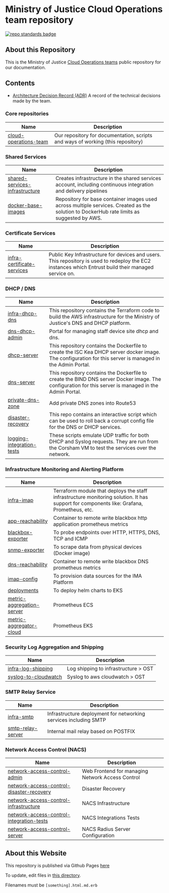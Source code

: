 # Ministry of Justice Cloud Operations team repository
[![repo standards badge](https://img.shields.io/badge/dynamic/json?color=blue&style=for-the-badge&logo=github&label=MoJ%20Compliant&query=%24.data%5B%3F%28%40.name%20%3D%3D%20%22cloud-operations%22%29%5D.status&url=https%3A%2F%2Foperations-engineering-reports.cloud-platform.service.justice.gov.uk%2Fgithub_repositories)](https://operations-engineering-reports.cloud-platform.service.justice.gov.uk/github_repositories#cloud-operations "Link to report")

## About this Repository

This is the Ministry of Justice [Cloud Operations teams](https://ministryofjustice.github.io/cloud-operations) public repository for our documentation.

## Contents
- [Architecture Decision Record (ADR)](architecture-decision-record) A record of the technical decisions made by the team.

### Core repositories
| Name | Description |
|-|-|
| [cloud-operations-team](https://github.com/ministryofjustice/cloud-operations) | Our repository for documentation, scripts and ways of working (this repository) |

### Shared Services
| Name | Description |
|-|-|
| [shared-services-infrastructure](https://github.com/ministryofjustice/staff-device-shared-services-infrastructure) | Creates infrastructure in the shared services account, including continuous integration and delivery pipelines |
| [docker-base-images](https://github.com/ministryofjustice/staff-device-docker-base-images) | Repository for base container images used across multiple services. Created as the solution to DockerHub rate limits as suggested by AWS. |

### Certificate Services
| Name | Description |
|-|-|
| [infra-certificate-services](https://github.com/ministryofjustice/staff-infrastructure-certificate-services) | Public Key Infrastructure for devices and users. This repository is used to redeploy the EC2 instances which Entrust build their managed service on. |

### DHCP / DNS
| Name | Description |
|-|-|
| [infra-dhcp-dns](https://github.com/ministryofjustice/staff-device-dns-dhcp-infrastructure) | This repository contains the Terraform code to build the AWS infrastructure for the Ministry of Justice's DNS and DHCP platform. |
| [dns-dhcp-admin](https://github.com/ministryofjustice/staff-device-dns-dhcp-admin) | Portal for managing staff device site dhcp and dns. |
| [dhcp-server](https://github.com/ministryofjustice/staff-device-dhcp-server) | This repository contains the Dockerfile to create the ISC Kea DHCP server docker image. The configuration for this server is managed in the Admin Portal. |
| [dns-server](https://github.com/ministryofjustice/staff-device-dns-server) | This repository contains the Dockerfile to create the BIND DNS server Docker image. The configuration for this server is managed in the Admin Portal. |
| [private-dns-zone](https://github.com/ministryofjustice/staff-device-private-dns-zone) | Add private DNS zones into Route53 |
| [disaster-recovery](https://github.com/ministryofjustice/staff-device-dns-dhcp-disaster-recovery) | This repo contains an interactive script which can be used to roll back a corrupt config file for the DNS or DHCP services. |
| [logging-integration-tests](https://github.com/ministryofjustice/staff-device-logging-dns-dhcp-integration-tests) | These scripts emulate UDP traffic for both DHCP and Syslog requests. They are run from the Corsham VM to test the services over the network. |

### Infrastructure Monitoring and Alerting Platform
| Name | Description |
|-|-|
| [infra-imap](https://github.com/ministryofjustice/staff-infrastructure-monitoring) | Terraform module that deploys the staff infrastructure monitoring solution. It has support for components like: Grafana, Prometheus, etc.
| [app-reachability](https://github.com/ministryofjustice/staff-infrastructure-monitoring-app-reachability) | Container to remote write blackbox http application prometheus metrics |
| [blackbox-exporter](https://github.com/ministryofjustice/staff-infrastructure-monitoring-blackbox-exporter) | To probe endpoints over HTTP, HTTPS, DNS, TCP and ICMP |
| [snmp-exporter](https://github.com/ministryofjustice/staff-infrastructure-monitoring-snmpexporter) | To scrape data from physical devices (Docker image) |
| [dns-reachability](https://github.com/ministryofjustice/staff-infrastructure-monitoring-dns-reachability) | Container to remote write blackbox DNS prometheus metrics
| [imap-config](https://github.com/ministryofjustice/staff-infrastructure-monitoring-config) | To provision data sources for the IMA Platform
| [deployments](https://github.com/ministryofjustice/staff-infrastructure-monitoring-deployments) | To deploy helm charts to EKS
| [metric-aggregation-server](https://github.com/ministryofjustice/staff-infrastructure-metric-aggregation-server) | Prometheus ECS
| [metric-aggregator-cloud](https://github.com/ministryofjustice/staff-infrastructure-metric-aggregator-cloud) | Prometheus EKS

### Security Log Aggregation and Shipping
| Name | Description |
|-|-|
| [infra-log-shipping](https://github.com/ministryofjustice/staff-device-logging-infrastructure) | Log shipping to infrastructure > OST
| [syslog-to-cloudwatch](https://github.com/ministryofjustice/staff-device-logging-syslog-to-cloudwatch) | Syslog to aws cloudwatch > OST

### SMTP Relay Service
| Name | Description |
|-|-|
| [infra-smtp](https://github.com/ministryofjustice/staff-infrastructure-network-services) | Infrastructure deployment for networking services including SMTP |
| [smtp-relay-server](https://github.com/ministryofjustice/staff-infrastructure-smtp-relay-server) | Internal mail relay based on POSTFIX

### Network Access Control (NACS)

| Name | Description |
|-|-|
| [network-access-control-admin](https://github.com/ministryofjustice/network-access-control-admin) | Web Frontend for managing Network Access Control |
| [network-access-control-disaster-recovery](https://github.com/ministryofjustice/network-access-control-disaster-recovery) | Disaster Recovery |
| [network-access-control-infrastructure](https://github.com/ministryofjustice/network-access-control-infrastructure) | NACS Infrastructure |
| [network-access-control-integration-tests](https://github.com/ministryofjustice/network-access-control-integration-tests) | NACS Integrations Tests |
| [network-access-control-server ](https://github.com/ministryofjustice/network-access-control-server ) | NACS Radius Server Configuration |

## About this Website

This repository is published via Github Pages [here](https://ministryofjustice.github.io/cloud-operations/#cloud-operations)

To update, edit files in [this directory](https://github.com/ministryofjustice/cloud-operations/tree/main/source).

Filenames must be `[something].html.md.erb`
